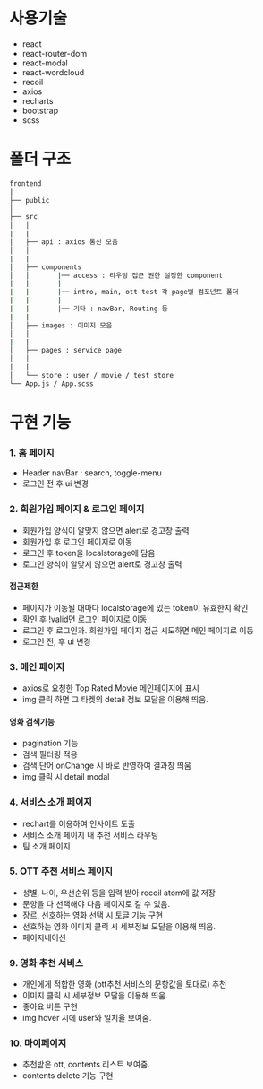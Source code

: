 # 사용기술

- react
- react-router-dom
- react-modal
- react-wordcloud
- recoil
- axios
- recharts
- bootstrap
- scss

# 폴더 구조

```bash
frontend
|
├── public
│
├── src
│   │
|   |
│   ├── api : axios 통신 모음
│   │
|   |
│   ├── components
│   │       |── access : 라우팅 접근 권한 설정한 component
|   |       |
|   |       |── intro, main, ott-test 각 page별 컴포넌트 폴더
|   |       |
|   |       |── 기타 : navBar, Routing 등
|   |
│   ├── images : 이미지 모음
│   │
|   |
│   ├── pages : service page
│   │
|   |
│   └── store : user / movie / test store
└── App.js / App.scss
```

# 구현 기능

### 1. 홈 페이지

- Header navBar : search, toggle-menu
- 로그인 전 후 ui 변경

### 2. 회원가입 페이지 & 로그인 페이지

- 회원가입 양식이 알맞지 않으면 alert로 경고창 출력
- 회원가입 후 로그인 페이지로 이동
- 로그인 후 token을 localstorage에 담음
- 로그인 양식이 알맞지 않으면 alert로 경고창 출력

#### 접근제한

- 페이지가 이동될 대마다 localstorage에 있는 token이 유효한지 확인
- 확인 후 !valid면 로그인 페이지로 이동
- 로그인 후 로그인과. 회원가입 페이지 접근 시도하면 메인 페이지로 이동
- 로그인 전, 후 ui 변경

### 3. 메인 페이지

- axios로 요청한 Top Rated Movie 메인페이지에 표시
- img 클릭 하면 그 타켓의 detail 정보 모달을 이용해 띄움.

#### 영화 검색기능

- pagination 기능
- 검색 필터링 적용
- 검색 단어 onChange 시 바로 반영하여 결과창 띄움
- img 클릭 시 detail modal

### 4. 서비스 소개 페이지

- rechart를 이용하여 인사이트 도출
- 서비스 소개 페이지 내 추천 서비스 라우팅
- 팀 소개 페이지

### 5. OTT 추천 서비스 페이지

- 성별, 나이, 우선순위 등을 입력 받아 recoil atom에 값 저장
- 문항을 다 선택해야 다음 페이지로 갈 수 있음.
- 장르, 선호하는 영화 선택 시 토글 기능 구현
- 선호하는 영화 이미지 클릭 시 세부정보 모달을 이용해 띄움.
- 페이지네이션

### 9. 영화 추천 서비스

- 개인에게 적합한 영화 (ott추천 서비스의 문항값을 토대로) 추천
- 이미지 클릭 시 세부정보 모달을 이용해 띄움.
- 좋아요 버튼 구현
- img hover 시에 user와 일치율 보여줌.

### 10. 마이페이지

- 추천받은 ott, contents 리스트 보여줌.
- contents delete 기능 구현

